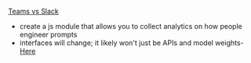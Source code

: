 [Teams vs Slack](https://twitter.com/stewart/status/793811616760496128/photo/1)

- create a js module that allows you to collect analytics on how people engineer prompts
- interfaces will change; it likely won't just be APIs and model weights- [Here](https://arxiv.org/abs/2109.01652)
